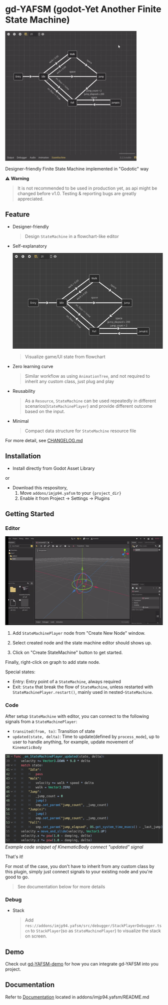 # gd-YAFSM (**g**o**d**ot-**Y**et **A**nother **F**inite **S**tate **M**achine)

![Editor Showcase](screenshots/yafsm_editor_showcase.gif)

Designer-friendly Finite State Machine implemented in "Godotic" way

⚠️ **Warning**
> It is not recommended to be used in production yet, as api might be changed before v1.0.
> Testing & reporting bugs are greatly appreciated.

## Feature

- Designer-friendly
  > Design `StateMachine` in a flowchart-like editor
- Self-explanatory

  ![Sample State Machine](screenshots/yafsm_sample_fsm.png)
  > Visualize game/UI state from flowchart
- Zero learning curve
  > Similar workflow as using `AnimationTree`, and not required to inherit any custom class, just plug and play
- Reusability
  > As a `Resource`, `StateMachine` can be used repeatedly in different scenarios(`StateMachinePlayer`) and provide different outcome based on the input.
- Minimal
  > Compact data structure for `StateMachine` resource file

For more detail, see [CHANGELOG.md](CHANGELOG.md)

## Installation

- Install directly from Godot Asset Library

or

- Download this respository,
  1. Move `addons/imjp94.yafsm` to your `{project_dir}`
  2. Enable it from Project -> Settings -> Plugins

## Getting Started

### Editor

![Getting Started](screenshots/yafsm_getting_started.gif)

1. Add `StateMachinePlayer` node from "Create New Node" window.

2. Select created node and the state machine editor should shows up.

3. Click on "Create StateMachine" button to get started.

Finally, right-click on graph to add state node.

Special states:

- Entry: Entry point of a `StateMachine`, always required
- Exit: `State` that break the flow of `StateMachine`, unless restarted with `StateMachinePlayer.restart()`, mainly used in nested-`StateMachine`.

### Code

After setup `StateMachine` with editor, you can connect to the following signals from a `StateMachinePlayer`:

- `transited(from, to)`: Transition of state
- `updated(state, delta)`: Time to update(defined by `process_mode`), up to user to handle anything, for example, update movement of `KinematicBody`

![Signal Example](screenshots/yafsm_state_machine_player_signal_example.png)
*Example code snippet of KinematicBody connect "updated" signal*

That's it!

For most of the case, you don't have to inherit from any custom class by this plugin, simply just connect signals to your existing node and you're good to go.

> See documentation below for more details

### Debug

- Stack
  > Add `res://addons/imjp94.yafsm/src/debugger/StackPlayerDebugger.tscn` to `StackPlayer`(so as `StateMachinePlayer`) to visualize the stack on screen.
  
## Demo

Check out [gd-YAFSM-demo](https://github.com/imjp94/gd-yafsm-demo) for how you can integrate gd-YAFSM into you project.

## Documentation

Refer to [Documentation](addons/imjp94.yafsm/README.md) located in addons/imjp94.yafsm/README.md
